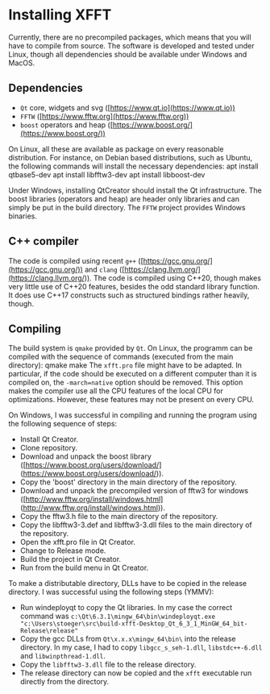 Installing XFFT
===============

Currently, there are no precompiled packages, which means that you will
have to compile from source. The software is developed and tested under
Linux, though all dependencies should be available under Windows and MacOS.

Dependencies
------------

* `Qt` core, widgets and svg ([https://www.qt.io](https://www.qt.io))
* `FFTW` ([https://www.fftw.org](https://www.fftw.org))
* `boost` operators and heap ([https://www.boost.org/](https://www.boost.org/))

On Linux, all these are available as package on every reasonable distribution.
For instance, on Debian based distributions, such as Ubuntu, the following
commands will install the necessary dependencies:
	apt install qtbase5-dev
	apt install libfftw3-dev
	apt install libboost-dev

Under Windows, installing QtCreator should install the Qt infrastructure.
The boost libraries (operators and heap) are header only libraries and can
simply be put in the build directory. The `FFTW` project provides Windows
binaries.

C++ compiler
------------

The code is compiled using recent `g++` ([https://gcc.gnu.org/](https://gcc.gnu.org/))
and `clang` ([https://clang.llvm.org/](https://clang.llvm.org/)). The code is
compiled using C++20, though makes very little use of C++20 features,
besides the odd standard library function. It does use C++17 constructs
such as structured bindings rather heavily, though.

Compiling
---------

The build system is `qmake` provided by `Qt`. On Linux, the programm can be compiled
with the sequence of commands (executed from the main directory):
	qmake
	make
The `xfft.pro` file might have to be adapted. In particular, if the code should be
executed on a different computer than it is compiled on, the `-march=native` option
should be removed. This option makes the compiler use all the CPU features of the
local CPU for optimizations. However, these features may not be present on every
CPU.

On Windows, I was successful in compiling and running the program using the following
sequence of steps:

* Install Qt Creator.
* Clone repository.
* Download and unpack the boost library ([https://www.boost.org/users/download/] (https://www.boost.org/users/download/)).
* Copy the 'boost' directory in the main directory of the repository.
* Download and unpack the precompiled version of fftw3 for windows ([http://www.fftw.org/install/windows.html] (http://www.fftw.org/install/windows.html)).
* Copy the fftw3.h file to the main directory of the repository.
* Copy the libfftw3-3.def and libfftw3-3.dll files to the main directory of the repository.
* Open the xfft.pro file in Qt Creator.
* Change to Release mode.
* Build the project in Qt Creator.
* Run from the build menu in Qt Creator.

To make a distributable directory, DLLs have to be copied in the release directory. I was
successful using the following steps (YMMV):
* Run windeployqt to copy the Qt libraries. In my case the correct command was
`c:\Qt\6.3.1\mingw_64\bin\windeployqt.exe "c:\Users\stoeger\src\build-xfft-Desktop_Qt_6_3_1_MinGW_64_bit-Release\release"`
* Copy the gcc DLLs from `Qt\x.x.x\mingw_64\bin\` into the release directory. In my case,
I had to copy `libgcc_s_seh-1.dll`, `libstdc++-6.dll` and `libwinpthread-1.dll`.
* Copy the `libfftw3-3.dll` file to the release directory.
* The release directory can now be copied and the `xfft` executable run directly from the directory.
